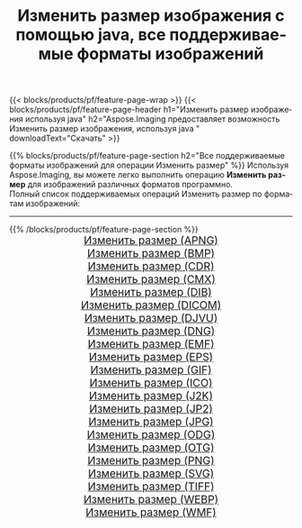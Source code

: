 ﻿---
title: Изменить размер изображения с помощью java, все поддерживаемые форматы изображений 
weight: 3920
url: /ru/java/resize 
lang: ru
langdirlevel: 2
locales: zh-hans,ja,it,ru,de,es,fr,nl,id,lt,pl,pt,vi,tr,ko,zh-hant,ar,hi,th,sv,cs,uk,he
description: Используя Aspose.Imaging, вы можете легко Изменить размер изображения используя java
---

{{< blocks/products/pf/feature-page-wrap >}}
{{< blocks/products/pf/feature-page-header h1="Изменить размер изображения используя java" h2="Aspose.Imaging предоставляет возможность Изменить размер изображения, используя java " downloadText="Скачать" >}}


{{% blocks/products/pf/feature-page-section  h2="Все поддерживаемые форматы изображений для операции Изменить размер" %}}
Используя Aspose.Imaging, вы можете легко выполнить операцию **Изменить размер** для изображений различных форматов программно.
<br/>
Полный список поддерживаемых операций Изменить размер по форматам изображений:
<hr/>
{{% /blocks/products/pf/feature-page-section %}}
<div class="container-fluid productfamilypage bg-gray">
    <div class="convertypes bg-gray agp-content section">
        <div class="container">
		<div class="row other-converters" style="gap: 10px;font-size: 19px;text-align:center;">
		    <div class='col-md-2 other-converter remove-lp remove-rp'><a href="/imaging/ru/java/resize/apng" style="padding:15px;">Изменить размер (APNG)</a></div><div class='col-md-2 other-converter remove-lp remove-rp'><a href="/imaging/ru/java/resize/bmp" style="padding:15px;">Изменить размер (BMP)</a></div><div class='col-md-2 other-converter remove-lp remove-rp'><a href="/imaging/ru/java/resize/cdr" style="padding:15px;">Изменить размер (CDR)</a></div><div class='col-md-2 other-converter remove-lp remove-rp'><a href="/imaging/ru/java/resize/cmx" style="padding:15px;">Изменить размер (CMX)</a></div><div class='col-md-2 other-converter remove-lp remove-rp'><a href="/imaging/ru/java/resize/dib" style="padding:15px;">Изменить размер (DIB)</a></div><div class='col-md-2 other-converter remove-lp remove-rp'><a href="/imaging/ru/java/resize/dicom" style="padding:15px;">Изменить размер (DICOM)</a></div><div class='col-md-2 other-converter remove-lp remove-rp'><a href="/imaging/ru/java/resize/djvu" style="padding:15px;">Изменить размер (DJVU)</a></div><div class='col-md-2 other-converter remove-lp remove-rp'><a href="/imaging/ru/java/resize/dng" style="padding:15px;">Изменить размер (DNG)</a></div><div class='col-md-2 other-converter remove-lp remove-rp'><a href="/imaging/ru/java/resize/emf" style="padding:15px;">Изменить размер (EMF)</a></div><div class='col-md-2 other-converter remove-lp remove-rp'><a href="/imaging/ru/java/resize/eps" style="padding:15px;">Изменить размер (EPS)</a></div><div class='col-md-2 other-converter remove-lp remove-rp'><a href="/imaging/ru/java/resize/gif" style="padding:15px;">Изменить размер (GIF)</a></div><div class='col-md-2 other-converter remove-lp remove-rp'><a href="/imaging/ru/java/resize/ico" style="padding:15px;">Изменить размер (ICO)</a></div><div class='col-md-2 other-converter remove-lp remove-rp'><a href="/imaging/ru/java/resize/j2k" style="padding:15px;">Изменить размер (J2K)</a></div><div class='col-md-2 other-converter remove-lp remove-rp'><a href="/imaging/ru/java/resize/jp2" style="padding:15px;">Изменить размер (JP2)</a></div><div class='col-md-2 other-converter remove-lp remove-rp'><a href="/imaging/ru/java/resize/jpg" style="padding:15px;">Изменить размер (JPG)</a></div><div class='col-md-2 other-converter remove-lp remove-rp'><a href="/imaging/ru/java/resize/odg" style="padding:15px;">Изменить размер (ODG)</a></div><div class='col-md-2 other-converter remove-lp remove-rp'><a href="/imaging/ru/java/resize/otg" style="padding:15px;">Изменить размер (OTG)</a></div><div class='col-md-2 other-converter remove-lp remove-rp'><a href="/imaging/ru/java/resize/png" style="padding:15px;">Изменить размер (PNG)</a></div><div class='col-md-2 other-converter remove-lp remove-rp'><a href="/imaging/ru/java/resize/svg" style="padding:15px;">Изменить размер (SVG)</a></div><div class='col-md-2 other-converter remove-lp remove-rp'><a href="/imaging/ru/java/resize/tiff" style="padding:15px;">Изменить размер (TIFF)</a></div><div class='col-md-2 other-converter remove-lp remove-rp'><a href="/imaging/ru/java/resize/webp" style="padding:15px;">Изменить размер (WEBP)</a></div><div class='col-md-2 other-converter remove-lp remove-rp'><a href="/imaging/ru/java/resize/wmf" style="padding:15px;">Изменить размер (WMF)</a></div>
                </div>
        </div>
    </div>
</div>
<br/>
